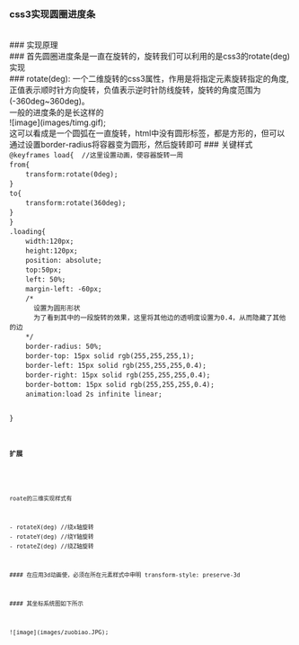 ### css3实现圆圈进度条
<br/>
### 实现原理
<br/>
### 首先圆圈进度条是一直在旋转的，旋转我们可以利用的是css3的rotate(deg)实现
<br/>
### rotate(deg):
一个二维旋转的css3属性，作用是将指定元素旋转指定的角度,正值表示顺时针方向旋转，负值表示逆时针防线旋转，旋转的角度范围为(-360deg~360deg)。
<br/>
一般的进度条的是长这样的
<br/>
![image](images/timg.gif);
<br/>
这可以看成是一个圆弧在一直旋转，html中没有圆形标签，都是方形的，但可以通过设置border-radius将容器变为圆形，然后旋转即可
### 关键样式
<code>
@keyframes load{  //这里设置动画，使容器旋转一周
from{
	transform:rotate(0deg);
}
to{
    transform:rotate(360deg);
}
}
.loading{
	width:120px;
	height:120px;
	position: absolute;
	top:50px;
	left: 50%;
	margin-left: -60px;
	/*
	  设置为圆形形状
	  为了看到其中的一段旋转的效果，这里将其他边的透明度设置为0.4，从而隐藏了其他的边
	*/
	border-radius: 50%;
	border-top: 15px solid rgb(255,255,255,1);  
	border-left: 15px solid rgb(255,255,255,0.4);
	border-right: 15px solid rgb(255,255,255,0.4);
	border-bottom: 15px solid rgb(255,255,255,0.4);
	animation:load 2s infinite linear;

}
<code/>
<br/>
### 扩展
<br/>
roate的三维实现样式有
<br/>
- rotateX(deg) //绕x轴旋转
- rotateY(deg) //绕Y轴旋转
- rotateZ(deg) //绕Z轴旋转
<br/>
#### 在应用3d动画使，必须在所在元素样式中申明 transform-style: preserve-3d
<br/>　
#### 其坐标系统图如下所示
<br/>　
![image](images/zuobiao.JPG);

  
